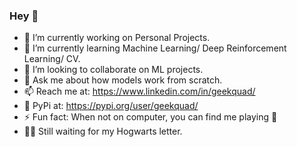 ### Hey 👋

- 🔭 I’m currently working on Personal Projects.
- 🌱 I’m currently learning Machine Learning/ Deep Reinforcement Learning/ CV.
- 👯 I’m looking to collaborate on ML projects.
- 💬 Ask me about how models work from scratch.
- 📫 Reach me at: https://www.linkedin.com/in/geekquad/ 
- 🐍 PyPi at: https://pypi.org/user/geekquad/ 
- ⚡ Fun fact: When not on computer, you can find me playing 🎸
- 🧹🧙 Still waiting for my Hogwarts letter. 
